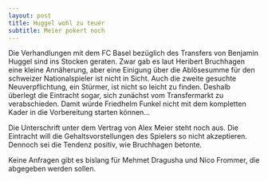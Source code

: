 ```yaml
---
layout: post
title: Huggel wohl zu teuer
subtitle: Meier pokert noch
---
```


Die Verhandlungen mit dem FC Basel bezüglich des Transfers von Benjamin Huggel sind ins Stocken geraten. Zwar gab es laut Heribert Bruchhagen eine kleine Annäherung, aber eine Einigung über die Ablösesumme für den schweizer Nationalspieler ist nicht in Sicht. Auch die zweite gesuchte Neuverpflichtung, ein Stürmer, ist nicht so leicht zu finden. Deshalb überlegt die Eintracht sogar, sich zunächst vom Transfermarkt zu verabschieden. Damit würde Friedhelm Funkel nicht mit dem kompletten Kader in die Vorbereitung starten können...

Die Unterschrift unter dem Vertrag von Alex Meier steht noch aus. Die Eintracht will die Gehaltsvorstellungen des Spielers so nicht akzeptieren. Dennoch sei die Tendenz positiv, wie Bruchhagen betonte.

Keine Anfragen gibt es bislang für Mehmet Dragusha und Nico Frommer, die abgegeben werden sollen.
